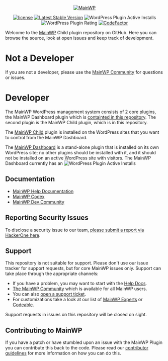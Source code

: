 
<p align="center"><a href="https://mainwp.com"><img src="https://mainwp.com/images/other/htdocs/mainwp-logo.png" alt="MainWP"></a></p>

<p align="center">
 <a href="https://packagist.org/packages/mainwp/mainwp-child"><img src="https://poser.pugx.org/mainwp/mainwp-child/license" alt="license"></a> 
 <a href="https://packagist.org/packages/mainwp/mainwp-child"><img src="https://poser.pugx.org/mainwp/mainwp-child/v/stable" alt="Latest Stable Version"></a>
 <img alt="WordPress Plugin Active Installs" src="https://img.shields.io/wordpress/plugin/installs/mainwp-child?label=MainWP%20Child%20Active%20Installs">
 <img alt="WordPress Plugin Rating" src="https://img.shields.io/wordpress/plugin/stars/mainwp-child?label=WP.org%20Rating">
 <a href="https://www.codefactor.io/repository/github/mainwp/mainwp-child"><img src="https://www.codefactor.io/repository/github/mainwp/mainwp-child/badge" alt="CodeFactor" /></a>
</p>

Welcome to the [MainWP](https://mainwp.com) Child plugin repository on GitHub. Here you can browse the source, look at open issues and keep track of development.

# Not a Developer

If you are not a developer, please use the [MainWP Community](https://meta.mainwp.com) for questions or issues.

# Developer

The MainWP WordPress management system consists of 2 core plugins, the MainWP Dashboard plugin which is [containted in this repository](https://github.com/mainwp/mainwp/).   The second plugin is the MainWP Child plugin, which is in this repository. 

The [MainWP Child](https://wordpress.org/plugins/mainwp-child/) plugin is installed on the WordPress sites that you want to control from the MainWP Dashboard. 

The [MainWP Dashboard](https://wordpress.org/plugins/mainwp/) is a stand-alone plugin that is installed on its own WordPress site; no other plugins should be installed with it, and it should not be installed on an active WordPress site with visitors. The MainWP Dashboard currently has an <img alt="WordPress Plugin Active Installs" src="https://img.shields.io/wordpress/plugin/installs/mainwp?label=active%20install%20count%20of%20">


## Documentation
* [MainWP Help Documentation](https://kb.mainwp.com/)
* [MainWP Codex](https://mainwp.dev/)
* [MainWP Dev Community](https://meta.mainwp.com/c/dev/15)

## Reporting Security Issues
To disclose a security issue to our team, [please submit a report via HackerOne here](https://hackerone.com/mainwp).

## Support
This repository is not suitable for support. Please don't use our issue tracker for support requests, but for core MainWP issues only. Support can take place through the appropriate channels:

* If you have a problem, you may want to start with the [Help Docs](https://kb.mainwp.com/).
* [The MainWP Community](https://meta.mainwp.com/) which is available for all MainWP users.
* You can also [open a support ticket](https://mainwp.com/support/).
* For customizations take a look at our list of [MainWP Experts](https://mainwp.com/mainwp-experts/) or [Codeable](https://codeable.io/).

Support requests in issues on this repository will be closed on sight.

## Contributing to MainWP
If you have a patch or have stumbled upon an issue with the MainWP Plugin you can contribute this back to the code. Please read our [contributor guidelines](https://github.com/mainwp/mainwp/blob/master/.github/CONTRIBUTING.md) for more information on how you can do this.
